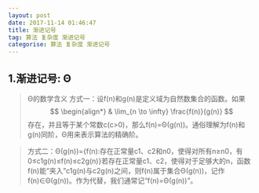 ```yaml
---
layout: post
date: 2017-11-14 01:46:47
title: 渐进记号
tag: 算法 复杂度 渐进记号
categorise: 算法 复杂度 渐进记号
---
```

## 1.渐进记号: Θ
> Θ的数学含义 
> 方式一：设f(n)和g(n)是定义域为自然数集合的函数。如果$$
\begin{align*}
 & \lim_{n \to \infty} \frac{f(n)}{g(n)}
$$存在，并且等于某个常数c(c>0)，那么f(n)=Θ(g(n))。通俗理解为f(n)和g(n)同阶，Θ用来表示算法的精确阶。

> 方式二：Θ(g(n))={f(n):存在正常量c1、c2和n0，使得对所有n≥n0，有0≤c1g(n)≤f(n)≤c2g(n)}若存在正常量c1、c2，使得对于足够大的n，函数f(n)能“夹入”c1g(n)与c2g(n)之间，则f(n)属于集合Θ(g(n))，记作f(n)∈Θ(g(n))。作为代替，我们通常记“f(n)=Θ(g(n))”。


